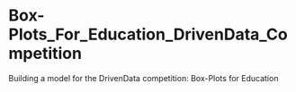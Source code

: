 # Box-Plots_For_Education_DrivenData_Competition
 Building a model for the DrivenData competition: Box-Plots for Education
